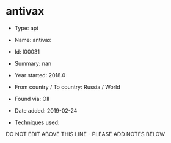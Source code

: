 # antivax

* Type: apt

* Name: antivax

* Id: I00031

* Summary: nan

* Year started: 2018.0

* From country / To country: Russia / World

* Found via: OII

* Date added: 2019-02-24

* Techniques used: 


DO NOT EDIT ABOVE THIS LINE - PLEASE ADD NOTES BELOW
